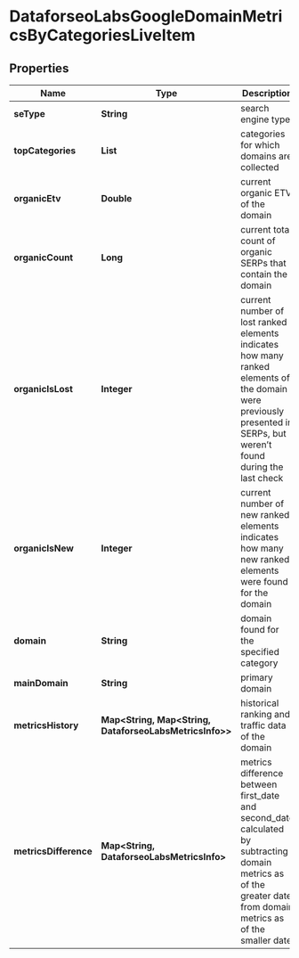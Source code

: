 # DataforseoLabsGoogleDomainMetricsByCategoriesLiveItem


## Properties

| Name | Type | Description | Notes |
|------------ | ------------- | ------------- | -------------|
**seType** | **String** | search engine type |[optional]|
**topCategories** | **List<Integer>** | categories for which domains are collected |[optional]|
**organicEtv** | **Double** | current organic ETV of the domain |[optional]|
**organicCount** | **Long** | current total count of organic SERPs that contain the domain |[optional]|
**organicIsLost** | **Integer** | current number of lost ranked elements<br>indicates how many ranked elements of the domain were previously presented in SERPs, but weren’t found during the last check |[optional]|
**organicIsNew** | **Integer** | current number of new ranked elements<br>indicates how many new ranked elements were found for the domain |[optional]|
**domain** | **String** | domain found for the specified category |[optional]|
**mainDomain** | **String** | primary domain |[optional]|
**metricsHistory** | **Map<String, Map<String, DataforseoLabsMetricsInfo>>** | historical ranking and traffic data of the domain |[optional]|
**metricsDifference** | **Map<String, DataforseoLabsMetricsInfo>** | metrics difference between first_date and second_date<br>calculated by subtracting domain metrics as of the greater date from domain metrics as of the smaller date |[optional]|